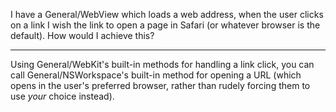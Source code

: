 I have a General/WebView which loads a web address, when the user clicks on a link I wish the link to open a page in Safari (or whatever browser is  the default). How would I achieve this?

----

Using General/WebKit's built-in methods for handling a link click, you can call General/NSWorkspace's built-in method for opening a URL (which opens in the user's preferred browser, rather than rudely forcing them to use *your* choice instead).